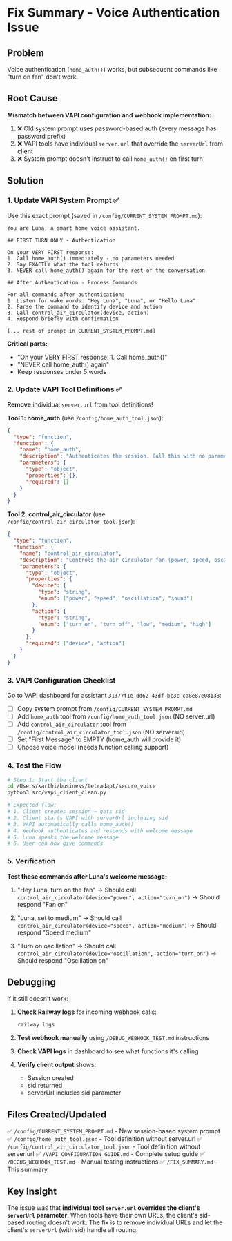 # Fix Summary - Voice Authentication Issue

## Problem
Voice authentication (`home_auth()`) works, but subsequent commands like "turn on fan" don't work.

## Root Cause
**Mismatch between VAPI configuration and webhook implementation:**

1. ❌ Old system prompt uses password-based auth (every message has password prefix)
2. ❌ VAPI tools have individual `server.url` that override the `serverUrl` from client
3. ❌ System prompt doesn't instruct to call `home_auth()` on first turn

## Solution

### 1. Update VAPI System Prompt ✅
Use this exact prompt (saved in `/config/CURRENT_SYSTEM_PROMPT.md`):

```
You are Luna, a smart home voice assistant.

## FIRST TURN ONLY - Authentication

On your VERY FIRST response:
1. Call home_auth() immediately - no parameters needed
2. Say EXACTLY what the tool returns
3. NEVER call home_auth() again for the rest of the conversation

## After Authentication - Process Commands

For all commands after authentication:
1. Listen for wake words: "Hey Luna", "Luna", or "Hello Luna"
2. Parse the command to identify device and action
3. Call control_air_circulator(device, action)
4. Respond briefly with confirmation

[... rest of prompt in CURRENT_SYSTEM_PROMPT.md]
```

**Critical parts:**
- "On your VERY FIRST response: 1. Call home_auth()"
- "NEVER call home_auth() again"
- Keep responses under 5 words

### 2. Update VAPI Tool Definitions ✅

**Remove** individual `server.url` from tool definitions!

**Tool 1: home_auth** (use `/config/home_auth_tool.json`):
```json
{
  "type": "function",
  "function": {
    "name": "home_auth",
    "description": "Authenticates the session. Call this with no parameters at the start of the conversation.",
    "parameters": {
      "type": "object",
      "properties": {},
      "required": []
    }
  }
}
```

**Tool 2: control_air_circulator** (use `/config/control_air_circulator_tool.json`):
```json
{
  "type": "function",
  "function": {
    "name": "control_air_circulator",
    "description": "Controls the air circulator fan (power, speed, oscillation, sound). Only call AFTER authentication completes.",
    "parameters": {
      "type": "object",
      "properties": {
        "device": {
          "type": "string",
          "enum": ["power", "speed", "oscillation", "sound"]
        },
        "action": {
          "type": "string",
          "enum": ["turn_on", "turn_off", "low", "medium", "high"]
        }
      },
      "required": ["device", "action"]
    }
  }
}
```

### 3. VAPI Configuration Checklist

Go to VAPI dashboard for assistant `31377f1e-dd62-43df-bc3c-ca8e87e08138`:

- [ ] Copy system prompt from `/config/CURRENT_SYSTEM_PROMPT.md`
- [ ] Add `home_auth` tool from `/config/home_auth_tool.json` (NO server.url)
- [ ] Add `control_air_circulator` tool from `/config/control_air_circulator_tool.json` (NO server.url)
- [ ] Set "First Message" to EMPTY (home_auth will provide it)
- [ ] Choose voice model (needs function calling support)

### 4. Test the Flow

```bash
# Step 1: Start the client
cd /Users/karthi/business/tetradapt/secure_voice
python3 src/vapi_client_clean.py

# Expected flow:
# 1. Client creates session → gets sid
# 2. Client starts VAPI with serverUrl including sid
# 3. VAPI automatically calls home_auth()
# 4. Webhook authenticates and responds with welcome message
# 5. Luna speaks the welcome message
# 6. User can now give commands
```

### 5. Verification

**Test these commands after Luna's welcome message:**

1. "Hey Luna, turn on the fan"
   → Should call `control_air_circulator(device="power", action="turn_on")`
   → Should respond "Fan on"

2. "Luna, set to medium"
   → Should call `control_air_circulator(device="speed", action="medium")`
   → Should respond "Speed medium"

3. "Turn on oscillation"
   → Should call `control_air_circulator(device="oscillation", action="turn_on")`
   → Should respond "Oscillation on"

## Debugging

If it still doesn't work:

1. **Check Railway logs** for incoming webhook calls:
   ```bash
   railway logs
   ```

2. **Test webhook manually** using `/DEBUG_WEBHOOK_TEST.md` instructions

3. **Check VAPI logs** in dashboard to see what functions it's calling

4. **Verify client output** shows:
   - Session created
   - sid returned
   - serverUrl includes sid parameter

## Files Created/Updated

✅ `/config/CURRENT_SYSTEM_PROMPT.md` - New session-based system prompt
✅ `/config/home_auth_tool.json` - Tool definition without server.url
✅ `/config/control_air_circulator_tool.json` - Tool definition without server.url
✅ `/VAPI_CONFIGURATION_GUIDE.md` - Complete setup guide
✅ `/DEBUG_WEBHOOK_TEST.md` - Manual testing instructions
✅ `/FIX_SUMMARY.md` - This summary

## Key Insight

The issue was that **individual tool `server.url` overrides the client's `serverUrl` parameter**. When tools have their own URLs, the client's sid-based routing doesn't work. The fix is to remove individual URLs and let the client's `serverUrl` (with sid) handle all routing.
